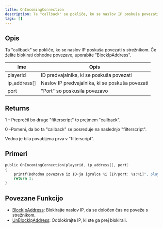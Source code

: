 ```yaml
---
title: OnIncomingConnection
description: Ta "callback" se pokliče, ko se naslov IP poskuša povezati s strežnikom.
tags: []
---
```


## Opis

Ta "callback" se pokliče, ko se naslov IP poskuša povezati s strežnikom. Če želite blokirati dohodne povezave, uporabite "BlockIpAddress".

| Ime          | Opis                                            |
| ------------ | ----------------------------------------------- |
| playerid     | ID predvajalnika, ki se poskuša povezati        |
| ip_address[] | Naslov IP predvajalnika, ki se poskuša povezati |
| port         | "Port" so poskusila povezavo                    |

## Returns

1 - Preprečil bo druge "filterscript" to prejmem "callback".

0 -Pomeni, da bo ta "callback" se posreduje na naslednjo "filterscript".

Vedno je bila povabljena prva v "filterscript".

## Primeri

```c
public OnIncomingConnection(playerid, ip_address[], port)
{
    printf(Dohodna povezava iz ID-ja igralca %i [IP/port: %s:%i]", playerid, ip_address, port);
    return 1;
}
```

## Povezane Funkcijo

- [BlockIpAddress](../functions/BlockIpAddress.md): Blokirajte naslov IP, da se določen čas ne poveže s strežnikom.
- [UnBlockIpAddress](../functions/UnBlockIpAddress.md): Odblokirajte IP, ki ste ga prej blokirali.
